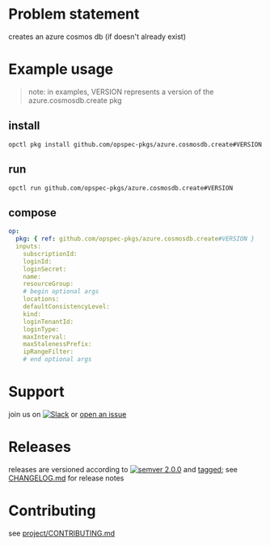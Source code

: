 # Problem statement
creates an azure cosmos db (if doesn't already exist)

# Example usage

> note: in examples, VERSION represents a version of the azure.cosmosdb.create pkg

## install

```shell
opctl pkg install github.com/opspec-pkgs/azure.cosmosdb.create#VERSION
```

## run

```
opctl run github.com/opspec-pkgs/azure.cosmosdb.create#VERSION
```

## compose

```yaml
op:
  pkg: { ref: github.com/opspec-pkgs/azure.cosmosdb.create#VERSION }
  inputs: 
    subscriptionId:
    loginId:
    loginSecret:
    name:
    resourceGroup: 
    # begin optional args
    locations:
    defaultConsistencyLevel: 
    kind:
    loginTenantId:
    loginType:
    maxInterval:
    maxStalenessPrefix:
    ipRangeFilter:
    # end optional args
```

# Support

join us on [![Slack](https://opspec-slackin.herokuapp.com/badge.svg)](https://opspec-slackin.herokuapp.com/)
or [open an issue](https://github.com/opspec-pkgs/azure.cosmosdb.create/issues)

# Releases

releases are versioned according to
[![semver 2.0.0](https://img.shields.io/badge/semver-2.0.0-brightgreen.svg)](http://semver.org/spec/v2.0.0.html)
and [tagged](https://git-scm.com/book/en/v2/Git-Basics-Tagging); see
[CHANGELOG.md](CHANGELOG.md) for release notes

# Contributing

see [project/CONTRIBUTING.md](https://github.com/opspec-pkgs/project/blob/master/CONTRIBUTING.md)
